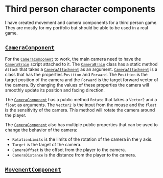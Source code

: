# Third person character components
I have created movement and camera components for a third person game.
They are mostly for my portfolio but should be able to be used in a real game. 

## [`CameraComponent`](Runtime/CameraComponent.cs)
For the [`CameraComponent`](Runtime/CameraComponent.cs) to work, the main camera need to have the [`CameraBrain`](Runtime/CameraBrain.cs) script attached to it.
The [`CameraBrain`](Runtime/CameraBrain.cs) class has a static method `Attach` that takes a [`CameraAttachment`](Runtime/CameraAttachment.cs) as an argument.
[`CameraAttachment`](Runtime/CameraAttachment.cs) is a class that has the properties `Position` and `Forward`.
The `Position` is the target position of the camera and the `Forward` is the target forward vector of the camera.
By changing the values of these properties the camera will smoothly update its position and facing direction.

The [`CameraComponent`](Runtime/CameraComponent.cs) has a public method `Rotate` that takes a `Vector2` and a `float` as arguments.
The `Vector2` is the input from the mouse and the `float` is the sensitivity of the camera.
This method will rotate the camera around the player.

The [`CameraComponent`](Runtime/CameraComponent.cs) also has multiple public properties that can be used to change the behavior of the camera:
- `RotationLimits` is the limits of the rotation of the camera in the y axis.
- `Target` is the target of the camera.
- `CameraOffset` is the offset from the player to the camera.
- `CameraDistance` is the distance from the player to the camera.

## [`MovementComponent`](Runtime/MovementComponent.cs)
